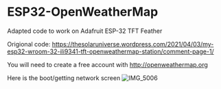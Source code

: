 # ESP32-OpenWeatherMap
Adapted code to work on Adafruit ESP-32 TFT Feather

Origional code: https://thesolaruniverse.wordpress.com/2021/04/03/my-esp32-wroom-32-ili9341-tft-openweathermap-station/comment-page-1/

You will need to create a free account with http://openweathermap.org

Here is the boot/getting network screen
![IMG_5006](https://user-images.githubusercontent.com/5065324/214889789-c2e5ef10-6926-4187-a55f-7b8c60b3c18b.jpeg)


